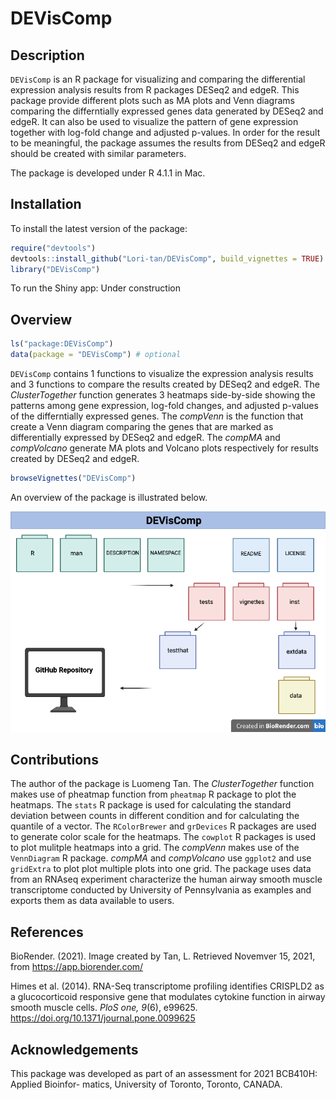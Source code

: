 
<!-- README.md is generated from README.Rmd. Please edit that file -->

# DEVisComp

<!-- badges: start -->
<!-- badges: end -->

## Description

`DEVisComp` is an R package for visualizing and comparing the
differential expression analysis results from R packages DESeq2 and
edgeR. This package provide different plots such as MA plots and Venn
diagrams comparing the differntially expressed genes data generated by
DESeq2 and edgeR. It can also be used to visualize the pattern of gene
expression together with log-fold change and adjusted p-values. In order
for the result to be meaningful, the package assumes the results from
DESeq2 and edgeR should be created with similar parameters.

The package is developed under R 4.1.1 in Mac.

## Installation

To install the latest version of the package:

``` r
require("devtools")
devtools::install_github("Lori-tan/DEVisComp", build_vignettes = TRUE)
library("DEVisComp")
```

To run the Shiny app: Under construction

## Overview

``` r
ls("package:DEVisComp")
data(package = "DEVisComp") # optional
```

`DEVisComp` contains 1 functions to visualize the expression analysis
results and 3 functions to compare the results created by DESeq2 and
edgeR. The *ClusterTogether* function generates 3 heatmaps side-by-side
showing the patterns among gene expression, log-fold changes, and
adjusted p-values of the differntially expressed genes. The *compVenn*
is the function that create a Venn diagram comparing the genes that are
marked as differentially expressed by DESeq2 and edgeR. The *compMA* and
*compVolcano* generate MA plots and Volcano plots respectively for
results created by DESeq2 and edgeR.

``` r
browseVignettes("DEVisComp")
```

An overview of the package is illustrated below.

![](./inst/extdata/TAN_L_OVERVIEW.png)

## Contributions

The author of the package is Luomeng Tan. The *ClusterTogether* function
makes use of pheatmap function from `pheatmap` R package to plot the
heatmaps. The `stats` R package is used for calculating the standard
deviation between counts in different condition and for calculating the
quantile of a vector. The `RColorBrewer` and `grDevices` R packages are
used to generate color scale for the heatmaps. The `cowplot` R packages
is used to plot mulitple heatmaps into a grid. The *compVenn* makes use
of the `VennDiagram` R package. *compMA* and *compVolcano* use `ggplot2`
and use `gridExtra` to plot plot multiple plots into one grid. The
package uses data from an RNAseq experiment characterize the human
airway smooth muscle transcriptome conducted by University of
Pennsylvania as examples and exports them as data available to users.

## References

BioRender. (2021). Image created by Tan, L. Retrieved Novemver 15, 2021,
from <https://app.biorender.com/>

Himes et al. (2014). RNA-Seq transcriptome profiling identifies CRISPLD2
as a glucocorticoid responsive gene that modulates cytokine function in
airway smooth muscle cells. *PloS one, 9*(6), e99625.
<https://doi.org/10.1371/journal.pone.0099625>

## Acknowledgements

This package was developed as part of an assessment for 2021 BCB410H:
Applied Bioinfor- matics, University of Toronto, Toronto, CANADA.
